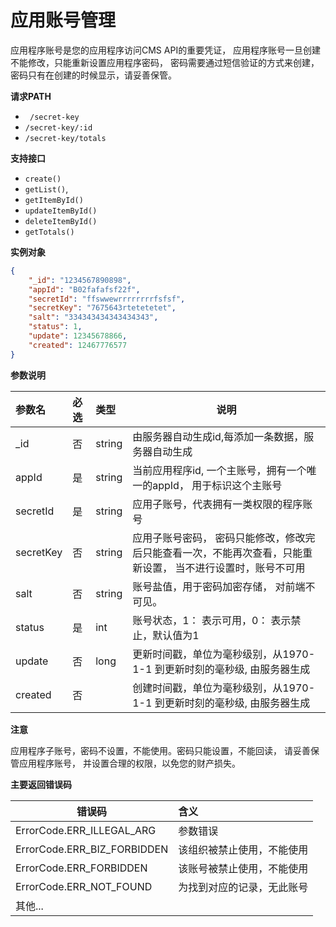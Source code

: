 # 应用账号管理

应用程序账号是您的应用程序访问CMS API的重要凭证， 应用程序账号一旦创建不能修改，只能重新设置应用程序密码， 密码需要通过短信验证的方式来创建，密码只有在创建的时候显示，请妥善保管。 

**请求PATH**

- ` /secret-key`  
- `/secret-key/:id`
- `/secret-key/totals`

**支持接口**

- `create()`
- `getList()`,
- `getItemById()`
- `updateItemById()`
- `deleteItemById()`
- `getTotals()`

**实例对象**

```json
{
    "_id": "1234567890898",
    "appId": "B02fafafsf22f",
    "secretId": "ffswwewrrrrrrrrfsfsf",
    "secretKey": "7675643rtetetetet",
    "salt": "334343434343434343",
    "status": 1,
    "update": 12345678866,
    "created": 12467776577
}

```

**参数说明** 

| 参数名    | 必选 | 类型   | 说明                                                         |
| :-------- | :--- | :----- | ------------------------------------------------------------ |
| _id       | 否   | string | 由服务器自动生成id,每添加一条数据，服务器自动生成            |
| appId     | 是   | string | 当前应用程序id, 一个主账号，拥有一个唯一的appId， 用于标识这个主账号 |
| secretId  | 是   | string | 应用子账号，代表拥有一类权限的程序账号                       |
| secretKey | 否   | string | 应用子账号密码， 密码只能修改，修改完后只能查看一次，不能再次查看，只能重新设置， 当不进行设置时，账号不可用 |
| salt      | 否   | string | 账号盐值，用于密码加密存储， 对前端不可见。                  |
| status    | 是   | int    | 账号状态，1： 表示可用，0： 表示禁止，默认值为1              |
| update    | 否   | long   | 更新时间戳，单位为毫秒级别，从1970-1-1 到更新时刻的毫秒级, 由服务器生成 |
| created   | 否   |        | 创建时间戳，单位为毫秒级别，从1970-1-1 到更新时刻的毫秒级, 由服务器生成 |

**注意**

应用程序子账号，密码不设置，不能使用。密码只能设置，不能回读， 请妥善保管应用程序账号， 并设置合理的权限，以免您的财产损失。

**主要返回错误码**

| 错误码                      | 含义                       |
| --------------------------- | :------------------------- |
| ErrorCode.ERR_ILLEGAL_ARG   | 参数错误                   |
| ErrorCode.ERR_BIZ_FORBIDDEN | 该组织被禁止使用，不能使用 |
| ErrorCode.ERR_FORBIDDEN     | 该账号被禁止使用，不能使用 |
| ErrorCode.ERR_NOT_FOUND     | 为找到对应的记录，无此账号 |
| 其他...                     |                            |

